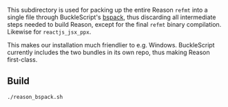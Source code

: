 This subdirectory is used for packing up the entire Reason `refmt` into a single file through BuckleScript's [bspack](https://github.com/bloomberg/bucklescript/blob/master/jscomp/core/bspack_main.ml), thus discarding all intermediate steps needed to build Reason, except for the final `refmt` binary compilation. Likewise for `reactjs_jsx_ppx`.

This makes our installation much friendlier to e.g. Windows. BuckleScript currently includes the two bundles in its own repo, thus making Reason first-class.

## Build

`./reason_bspack.sh`
